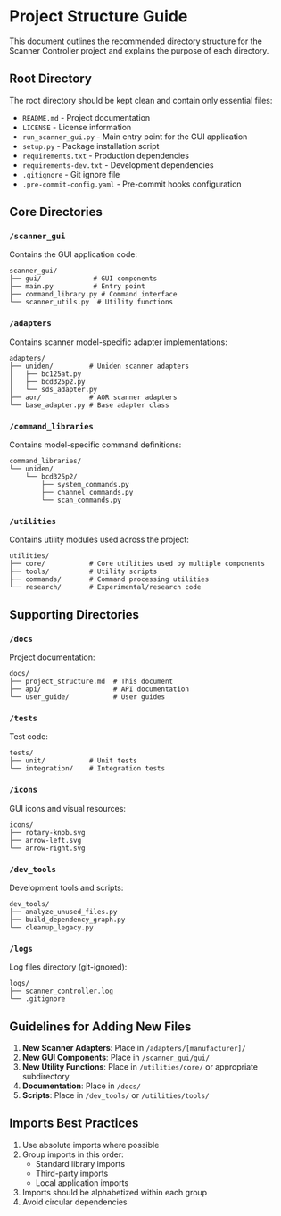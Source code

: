 # Project Structure Guide

This document outlines the recommended directory structure for the Scanner Controller project and explains the purpose of each directory.

## Root Directory

The root directory should be kept clean and contain only essential files:

- `README.md` - Project documentation
- `LICENSE` - License information
- `run_scanner_gui.py` - Main entry point for the GUI application
- `setup.py` - Package installation script
- `requirements.txt` - Production dependencies
- `requirements-dev.txt` - Development dependencies
- `.gitignore` - Git ignore file
- `.pre-commit-config.yaml` - Pre-commit hooks configuration

## Core Directories

### `/scanner_gui`

Contains the GUI application code:

```
scanner_gui/
├── gui/             # GUI components
├── main.py          # Entry point
├── command_library.py # Command interface
└── scanner_utils.py  # Utility functions
```

### `/adapters`

Contains scanner model-specific adapter implementations:

```
adapters/
├── uniden/         # Uniden scanner adapters
│   ├── bc125at.py
│   ├── bcd325p2.py
│   └── sds_adapter.py
├── aor/            # AOR scanner adapters
└── base_adapter.py # Base adapter class
```

### `/command_libraries`

Contains model-specific command definitions:

```
command_libraries/
└── uniden/
    └── bcd325p2/
        ├── system_commands.py
        ├── channel_commands.py
        └── scan_commands.py
```

### `/utilities`

Contains utility modules used across the project:

```
utilities/
├── core/           # Core utilities used by multiple components
├── tools/          # Utility scripts
├── commands/       # Command processing utilities
└── research/       # Experimental/research code
```

## Supporting Directories

### `/docs`

Project documentation:

```
docs/
├── project_structure.md  # This document
├── api/                  # API documentation
└── user_guide/           # User guides
```

### `/tests`

Test code:

```
tests/
├── unit/           # Unit tests
└── integration/    # Integration tests
```

### `/icons`

GUI icons and visual resources:

```
icons/
├── rotary-knob.svg
├── arrow-left.svg
└── arrow-right.svg
```

### `/dev_tools`

Development tools and scripts:

```
dev_tools/
├── analyze_unused_files.py
├── build_dependency_graph.py
└── cleanup_legacy.py
```

### `/logs`

Log files directory (git-ignored):

```
logs/
├── scanner_controller.log
└── .gitignore
```

## Guidelines for Adding New Files

1. **New Scanner Adapters**: Place in `/adapters/[manufacturer]/`
2. **New GUI Components**: Place in `/scanner_gui/gui/`
3. **New Utility Functions**: Place in `/utilities/core/` or appropriate subdirectory
4. **Documentation**: Place in `/docs/`
5. **Scripts**: Place in `/dev_tools/` or `/utilities/tools/`

## Imports Best Practices

1. Use absolute imports where possible
2. Group imports in this order:
   - Standard library imports
   - Third-party imports
   - Local application imports
3. Imports should be alphabetized within each group
4. Avoid circular dependencies
